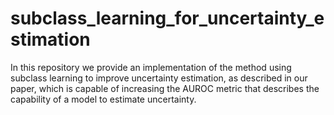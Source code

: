 # subclass_learning_for_uncertainty_estimation
In this repository we provide an implementation of the method using subclass learning to improve uncertainty estimation, as described in our paper, which is capable of increasing the AUROC metric that describes the capability of a model to estimate uncertainty.


